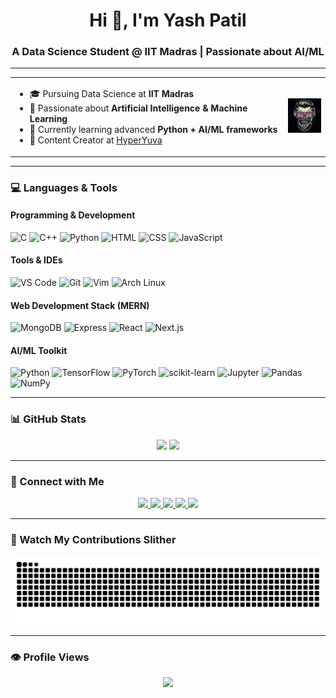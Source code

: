 <h1 align="center">Hi 👋, I'm Yash Patil</h1>
<h3 align="center">A Data Science Student @ IIT Madras | Passionate about AI/ML</h3>

---

<table>
  <tr>
    <td>

<ul>
  <li>🎓 Pursuing Data Science at <strong>IIT Madras</strong></li>
  <li>🤖 Passionate about <strong>Artificial Intelligence & Machine Learning</strong></li>
  <li>🐍 Currently learning advanced <strong>Python + AI/ML frameworks</strong></li>
  <li>🎥 Content Creator at <a href="https://www.youtube.com/c/hyperyuva" target="_blank">HyperYuva</a></li>
</ul>

</td>
<td align="right">
  <img src="hyperyuva.webp" height="55" alt="Yash Avatar" />
</td>
  </tr>
</table>

---

### 💻 Languages & Tools

#### Programming & Development

<div align="left">
  <img src="https://cdn.jsdelivr.net/gh/devicons/devicon/icons/c/c-original.svg" height="32" alt="C" />
  <img src="https://cdn.jsdelivr.net/gh/devicons/devicon/icons/cplusplus/cplusplus-original.svg" height="32" alt="C++" />
  <img src="https://cdn.jsdelivr.net/gh/devicons/devicon/icons/python/python-original.svg" height="32" alt="Python" />
  <img src="https://cdn.jsdelivr.net/gh/devicons/devicon/icons/html5/html5-original.svg" height="32" alt="HTML" />
  <img src="https://cdn.jsdelivr.net/gh/devicons/devicon/icons/css3/css3-original.svg" height="32" alt="CSS" />
  <img src="https://cdn.jsdelivr.net/gh/devicons/devicon/icons/javascript/javascript-original.svg" height="32" alt="JavaScript" />
</div>

#### Tools & IDEs

<div align="left">
  <img src="https://cdn.jsdelivr.net/gh/devicons/devicon/icons/vscode/vscode-original.svg" height="32" alt="VS Code" />
  <img src="https://cdn.jsdelivr.net/gh/devicons/devicon/icons/git/git-original.svg" height="32" alt="Git" />
  <img src="https://skillicons.dev/icons?i=vim" height="32" alt="Vim" />
  <img src="https://skillicons.dev/icons?i=arch" height="32" alt="Arch Linux" />
</div>

#### Web Development Stack (MERN)

<div align="left">
  <img src="https://skillicons.dev/icons?i=mongodb" height="32" alt="MongoDB" />
  <img src="https://skillicons.dev/icons?i=express" height="32" alt="Express" />
  <img src="https://skillicons.dev/icons?i=react" height="32" alt="React" />
  <img src="https://cdn.jsdelivr.net/gh/devicons/devicon/icons/nextjs/nextjs-original.svg" height="32" alt="Next.js" />
</div>

#### AI/ML Toolkit

<div align="left">
  <img src="https://cdn.jsdelivr.net/gh/devicons/devicon/icons/python/python-original.svg" height="32" alt="Python" />
  <img src="https://skillicons.dev/icons?i=tensorflow" height="32" alt="TensorFlow" />
  <img src="https://skillicons.dev/icons?i=pytorch" height="32" alt="PyTorch" />
  <img src="https://skillicons.dev/icons?i=sklearn" height="32" alt="scikit-learn" />
  <img src="https://cdn.jsdelivr.net/gh/devicons/devicon/icons/jupyter/jupyter-original.svg" height="32" alt="Jupyter" />
  <img src="https://cdn.jsdelivr.net/gh/devicons/devicon/icons/pandas/pandas-original.svg" height="32" alt="Pandas" />
  <img src="https://cdn.jsdelivr.net/gh/devicons/devicon/icons/numpy/numpy-original.svg" height="32" alt="NumPy" />
</div>

---

### 📊 GitHub Stats

<div align="center">
  <img src="https://github-readme-stats.vercel.app/api?username=Real-yash&show_icons=true&theme=dark&count_private=true&hide_border=false" height="150" />
  <img src="https://github-readme-stats.vercel.app/api/top-langs?username=Real-yash&layout=compact&langs_count=6&theme=dark&hide_border=false" height="150" />
</div>

---

### 🔗 Connect with Me

<div align="center">
  <a href="https://www.youtube.com/c/hyperyuva" target="_blank">
    <img src="https://img.shields.io/static/v1?message=YouTube&logo=youtube&label=&color=FF0000&style=flat" height="36" />
  </a>
  <a href="https://www.linkedin.com/in/-yashpatil/" target="_blank">
    <img src="https://img.shields.io/static/v1?message=LinkedIn&logo=linkedin&label=&color=0077B5&style=flat" height="36" />
  </a>
  <a href="https://www.instagram.com/yashbytes/" target="_blank">
    <img src="https://img.shields.io/static/v1?message=Instagram&logo=instagram&label=&color=E4405F&style=flat" height="36" />
  </a>
  <a href="https://x.com/yashbytes" target="_blank">
    <img src="https://img.shields.io/static/v1?message=Twitter&logo=twitter&label=&color=1DA1F2&style=flat" height="36" />
  </a>
  <a href="https://www.facebook.com/yashbytes/" target="_blank">
    <img src="https://img.shields.io/static/v1?message=Facebook&logo=facebook&label=&color=1877F2&style=flat" height="36" />
  </a>
</div>

---

### 🐍 Watch My Contributions Slither

<p align="center">
  <img src="https://raw.githubusercontent.com/Real-yash/Real-yash/output/snake.svg" alt="Snake animation" />
</p>

---

### 👁 Profile Views

<p align="center">
  <img src="https://profile-counter.glitch.me/Real-yash/count.svg?" />
</p>
